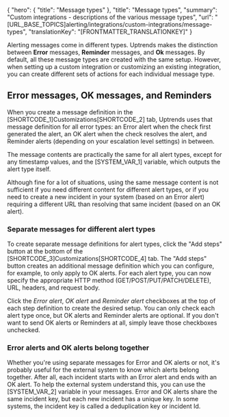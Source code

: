 {
  "hero": {
    "title": "Message types"
  },
  "title": "Message types",
  "summary": "Custom integrations - descriptions of the various message types",
  "url": "[URL_BASE_TOPICS]alerting/integrations/custom-integrations/message-types",
  "translationKey": "[FRONTMATTER_TRANSLATIONKEY]"
}

Alerting messages come in different types. Uptrends makes the distinction between **Error** messages, **Reminder** messages, and **Ok** messages. By default, all these message types are created with the same setup. However, when setting up a custom integration or customizing an existing integration, you can create different sets of actions for each individual message type.

## Error messages, OK messages, and Reminders

When you create a message definition in the [SHORTCODE_1]Customizations[SHORTCODE_2] tab, Uptrends uses that message definition for all error types: an Error alert when the check first generated the alert, an OK alert when the check resolves the alert, and Reminder alerts (depending on your escalation level settings) in between.

The message contents are practically the same for all alert types, except for any timestamp values, and the [SYSTEM_VAR_1] variable, which outputs the alert type itself.

Although fine for a lot of situations, using the same message content is not sufficient if you need different content for different alert types, or if you need to create a new incident in your system (based on an Error alert) requiring a different URL than resolving that same incident (based on an OK alert).

### Separate messages for different alert types

To create separate message definitions for alert types, click the "Add steps" button at the bottom of the [SHORTCODE_3]Customizations[SHORTCODE_4] tab. The "Add steps" button creates an additional message definition which you can configure, for example, to only apply to OK alerts. For each alert type, you can now specify the appropriate HTTP method (GET/POST/PUT/PATCH/DELETE), URL, headers, and request body.

Click the *Error alert*, *OK alert* and *Reminder alert* checkboxes at the top of each step definition to create the desired setup. You can only check each alert type once, but OK alerts and Reminder alerts are optional. If you don't want to send OK alerts or Reminders at all, simply leave those checkboxes unchecked.

### Error alerts and OK alerts belong together

Whether you're using separate messages for Error and OK alerts or not, it's probably useful for the external system to know which alerts belong together. After all, each incident starts with an Error alert and ends with an OK alert. To help the external system understand this, you can use the [SYSTEM_VAR_2] variable in your messages. Error and OK alerts share the same incident key, but each new incident has a unique key. In some systems, the incident key is called a deduplication key or incident Id.
